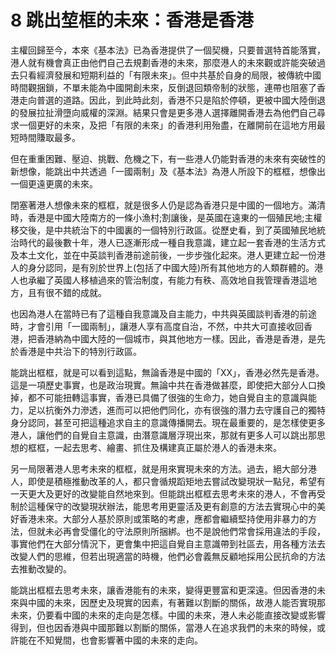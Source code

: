 # 8  跳出堏框的未來：香港是香港

主權回歸至今，本來《基本法》已為香港提供了一個契機，只要普選特首能落實，港人就有機會真正由他們自己去規劃香港的未來，那麼港人的未來觀或許能突破過去只看經濟發展和短期利益的「有限未來」。但中共基於自身的局限，被傳統中國時間觀捆鎖，不單未能為中國開創未來，反倒退回類帝制的狀態，連帶也阻塞了香港走向普選的道路。因此，到此時此刻，香港不只是陷於停頓，更被中國大陸倒退的發展拉扯滑墮向威權的深淵。結果只會是更多港人選擇離開香港去為他們自己尋求一個更好的未來，及把「有限的未來」的香港利用殆盡，在離開前在這地方用最短時間賺取最多。

但在重重困難、壓迫、挑戰、危機之下，有一些港人仍能對香港的未來有突破性的新想像，能跳出中共透過「一國兩制」及《基本法》為港人所設下的框框，想像出一個更遠更廣的未來。

閉塞著港人想像未來的框框，就是很多人仍是認為香港只是中國的一個地方。滿清時，香港是中國大陸南方的一條小漁村;割讓後，是英國在遠東的一個殖民地;主權移交後，是中共統治下的中國裏的一個特別行政區。從歷史看，到了英國殖民地統治時代的最後數十年，港人已逐漸形成一種自我意識，建立起一套香港的生活方式及本土文化，並在中英談判香港前途前後，一步步強化起來。港人更建立起一份港人的身分認同，是有別於世界上(包括了中國大陸)所有其他地方的人類群體的。港人也承繼了英國人移植過來的管治制度，有能力有秩、高效地自我管理香港這地方，且有很不錯的成就。

也因為港人在當時已有了這種自我意識及自主能力，中共與英國談判香港的前途時，才會引用「一國兩制」，讓港人享有高度自治，不然，中共大可直接收回香港，把香港納為中國大陸的一個城市，與其他地方一樣。因此，香港是香港，是先於香港是中共治下的特別行政區。

能跳出框框，就是可以看到這點，無論香港是中國的「XX」，香港必然先是香港。這是一項歷史事實，也是政治現實。無論中共在香港做甚麼，即使把大部分人口換掉，都不可能扭轉這事實，香港已具備了很強的生命力，她自覺自主的意識與能力，足以抗衡外力滲透，進而可以把他們同化，亦有很強的潛力去守護自己的獨特身分認同，甚至可把這種追求自主的意識傳播開去。現在最重要的，是怎樣使更多港人，讓他們的自覺自主意識，由潛意識層浮現出來，那就有更多人可以跳出那思想的框框，一起去思考、繪畫、抓住及構建真正屬於港人的香港未來。

另一局限著港人思考未來的框框，就是用來實現未來的方法。過去，絕大部分港人，即使是積極推動改革的人，都只會循規蹈矩地去嘗試改變現狀一點兒，希望有一天更大及更好的改變能自然地來到。但能跳出框框去思考未來的港人，不會再受制於這種保守的改變現狀辦法，能思考用更靈活及更有創意的方法去實現心中的美好香港未來。大部分人基於原則或策略的考慮，應都會繼續堅持使用非暴力的方法，但就未必再會受僵化的守法原則所捆綁。也不是說他們常會採用違法的手段，事實他們在大部分情況下，更會集中把這自覺自主意識帶到社區去，用各種方法去改變人們的思維，但若出現適當的時機，他們必會義無反顧地採用公民抗命的方法去推動改變的。

能跳出框框去思考未來，讓香港能有的未來，變得更豐富和更深遠。但因香港的未來與中國的未來，因歷史及現實的因素，有著難以割斷的關係，故港人能否實現那未來，仍要看中國的未來的走向是怎樣。中國的未來，港人未必能直接改變或影響得到，但也因香港與中國那難以割斷的關係，當港人在追求我們的未來的時候，或許能在不知覺間，也會影響著中國的未來的走向。
